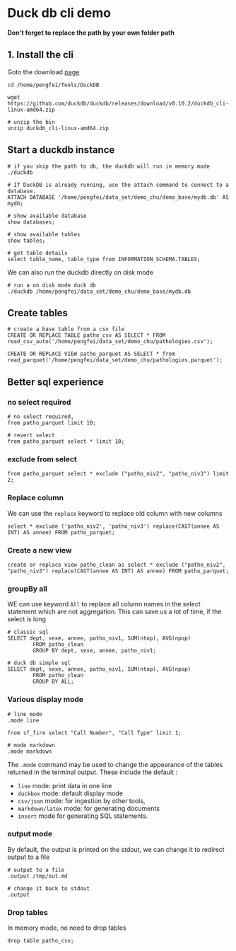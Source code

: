 # Duck db cli demo

**Don't forget to replace the path by your own folder path**

## 1. Install the cli
Goto the download [page](https://duckdb.org/docs/installation/index?version=stable&environment=cli&platform=linux&download_method=direct)

```shell
cd /home/pengfei/Tools/DuckDB

wget https://github.com/duckdb/duckdb/releases/download/v0.10.2/duckdb_cli-linux-amd64.zip

# unzip the bin
unzip duckdb_cli-linux-amd64.zip
```

## Start a duckdb instance

```shell
# if you skip the path to db, the duckdb will run in memory mode
./duckdb

# If DuckDB is already running, use the attach command to connect to a database.
ATTACH DATABASE '/home/pengfei/data_set/demo_chu/demo_base/mydb.db' AS mydb;

# show available database
show databases;

# show available tables
show tables;

# get table details
select table_name, table_type from INFORMATION_SCHEMA.TABLES;

```

We can also run the duckdb directly on disk mode

```shell
# run a on disk mode duck db
./duckdb /home/pengfei/data_set/demo_chu/demo_base/mydb.db
```

## Create tables

```shell
# create a base table from a csv file
CREATE OR REPLACE TABLE patho_csv AS SELECT * FROM read_csv_auto('/home/pengfei/data_set/demo_chu/pathologies.csv');

CREATE OR REPLACE VIEW patho_parquet AS SELECT * from read_parquet('/home/pengfei/data_set/demo_chu/pathologies.parquet');
```

## Better sql experience

### no select required

```shell
# no select required,
from patho_parquet limit 10;

# revert select
from patho_parquet select * limit 10;

```

### exclude from select

```shell
from patho_parquet select * exclude ("patho_niv2", "patho_niv3") limit 2;
```

### Replace column

We can use the `replace` keyword to replace old column with new columns

```shell
select * exclude ('patho_niv2', 'patho_niv3') replace(CAST(annee AS INT) AS annee) FROM patho_parquet;

```

### Create a new view 

```shell
create or replace view patho_clean as select * exclude ("patho_niv2", "patho_niv3") replace(CAST(annee AS INT) AS annee) FROM patho_parquet;
```

### groupBy all

WE can use keyword `All` to replace all column names in the select statement which are not aggregation.
This can save us a lot of time, if the select is long

```shell
# classic sql
SELECT dept, sexe, annee, patho_niv1, SUM(ntop), AVG(npop)
        FROM patho_clean
        GROUP BY dept, sexe, annee, patho_niv1;

# duck db simple sql
SELECT dept, sexe, annee, patho_niv1, SUM(ntop), AVG(npop)
        FROM patho_clean
        GROUP BY ALL;
```

### Various display mode

```shell
# line mode
.mode line

from sf_fire select "Call Number", "Call Type" limit 1;

# mode markdown
.mode markdown
```

The `.mode` command may be used to change the appearance of the tables returned in the terminal output. 
These include the default :
- `line` mode: print data in one line
- `duckbox` mode: default display mode
- `csv/json` mode: for ingestion by other tools, 
- `markdown/latex` mode: for generating documents
- `insert` mode for generating SQL statements.

### output mode

By default, the output is printed on the stdout, we can change it to redirect output to a file

```shell
# output to a file
.output /tmp/out.md

# change it back to stdout
.output
```

### Drop tables

In memory mode, no need to drop tables

```shell
drop table patho_csv;
```

